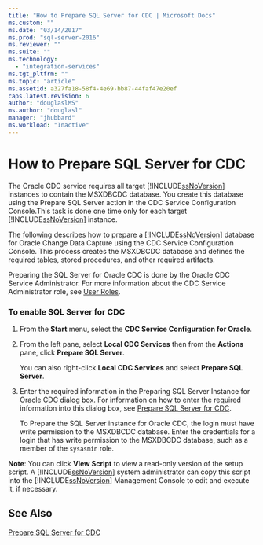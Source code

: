 ```yaml
---
title: "How to Prepare SQL Server for CDC | Microsoft Docs"
ms.custom: ""
ms.date: "03/14/2017"
ms.prod: "sql-server-2016"
ms.reviewer: ""
ms.suite: ""
ms.technology: 
  - "integration-services"
ms.tgt_pltfrm: ""
ms.topic: "article"
ms.assetid: a327fa18-58f4-4e69-bb87-44faf47e20ef
caps.latest.revision: 6
author: "douglaslMS"
ms.author: "douglasl"
manager: "jhubbard"
ms.workload: "Inactive"
---
```

# How to Prepare SQL Server for CDC
  The Oracle CDC service requires all target [!INCLUDE[ssNoVersion](../../includes/ssnoversion-md.md)] instances to contain the MSXDBCDC database. You create this database using the Prepare SQL Server action in the CDC Service Configuration Console.This task is done one time only for each target [!INCLUDE[ssNoVersion](../../includes/ssnoversion-md.md)] instance.  
  
 The following describes how to prepare a [!INCLUDE[ssNoVersion](../../includes/ssnoversion-md.md)] database for Oracle Change Data Capture using the CDC Service Configuration Console. This process creates the MSXDBCDC database and defines the required tables, stored procedures, and other required artifacts.  
  
 Preparing the SQL Server for Oracle CDC is done by the Oracle CDC Service Administrator. For more information about the CDC Service Administrator role, see [User Roles](../../integration-services/change-data-capture/user-roles.md).  
  
### To enable SQL Server for CDC  
  
1.  From the **Start** menu, select the **CDC Service Configuration for Oracle**.  
  
2.  From the left pane, select **Local CDC Services** then from the **Actions** pane, click **Prepare SQL Server**.  
  
     You can also right-click **Local CDC Services** and select **Prepare SQL Server**.  
  
3.  Enter the required information in the Preparing SQL Server Instance for Oracle CDC dialog box. For information on how to enter the required information into this dialog box, see [Prepare SQL Server for CDC](../../integration-services/change-data-capture/prepare-sql-server-for-cdc.md).  
  
     To Prepare the SQL Server instance for Oracle CDC, the login must have write permission to the MSXDBCDC database. Enter the credentials for a login that has write permission to the MSXDBCDC database, such as a member of the `sysasmin` role.  
  
 **Note**: You can click **View Script** to view a read-only version of the setup script. A [!INCLUDE[ssNoVersion](../../includes/ssnoversion-md.md)] system administrator can copy this script into the [!INCLUDE[ssNoVersion](../../includes/ssnoversion-md.md)] Management Console to edit and execute it, if necessary.  
  
## See Also  
 [Prepare SQL Server for CDC](../../integration-services/change-data-capture/prepare-sql-server-for-cdc.md)  
  
  
